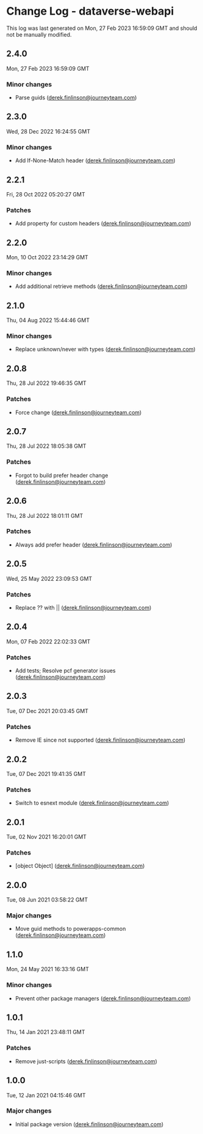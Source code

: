 # Change Log - dataverse-webapi

This log was last generated on Mon, 27 Feb 2023 16:59:09 GMT and should not be manually modified.

<!-- Start content -->

## 2.4.0

Mon, 27 Feb 2023 16:59:09 GMT

### Minor changes

- Parse guids (derek.finlinson@journeyteam.com)

## 2.3.0

Wed, 28 Dec 2022 16:24:55 GMT

### Minor changes

- Add If-None-Match header (derek.finlinson@journeyteam.com)

## 2.2.1

Fri, 28 Oct 2022 05:20:27 GMT

### Patches

- Add property for custom headers (derek.finlinson@journeyteam.com)

## 2.2.0

Mon, 10 Oct 2022 23:14:29 GMT

### Minor changes

- Add additional retrieve methods (derek.finlinson@journeyteam.com)

## 2.1.0

Thu, 04 Aug 2022 15:44:46 GMT

### Minor changes

- Replace unknown/never with types (derek.finlinson@journeyteam.com)

## 2.0.8

Thu, 28 Jul 2022 19:46:35 GMT

### Patches

- Force change (derek.finlinson@journeyteam.com)

## 2.0.7

Thu, 28 Jul 2022 18:05:38 GMT

### Patches

- Forgot to build prefer header change (derek.finlinson@journeyteam.com)

## 2.0.6

Thu, 28 Jul 2022 18:01:11 GMT

### Patches

- Always add prefer header (derek.finlinson@journeyteam.com)

## 2.0.5

Wed, 25 May 2022 23:09:53 GMT

### Patches

- Replace ?? with || (derek.finlinson@journeyteam.com)

## 2.0.4

Mon, 07 Feb 2022 22:02:33 GMT

### Patches

- Add tests; Resolve pcf generator issues (derek.finlinson@journeyteam.com)

## 2.0.3

Tue, 07 Dec 2021 20:03:45 GMT

### Patches

- Remove IE since not supported (derek.finlinson@journeyteam.com)

## 2.0.2

Tue, 07 Dec 2021 19:41:35 GMT

### Patches

- Switch to esnext module (derek.finlinson@journeyteam.com)

## 2.0.1

Tue, 02 Nov 2021 16:20:01 GMT

### Patches

- [object Object] (derek.finlinson@journeyteam.com)

## 2.0.0

Tue, 08 Jun 2021 03:58:22 GMT

### Major changes

- Move guid methods to powerapps-common (derek.finlinson@journeyteam.com)

## 1.1.0

Mon, 24 May 2021 16:33:16 GMT

### Minor changes

- Prevent other package managers (derek.finlinson@journeyteam.com)

## 1.0.1

Thu, 14 Jan 2021 23:48:11 GMT

### Patches

- Remove just-scripts (derek.finlinson@journeyteam.com)

## 1.0.0

Tue, 12 Jan 2021 04:15:46 GMT

### Major changes

- Initial package version (derek.finlinson@journeyteam.com)
